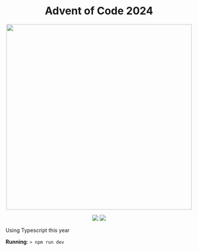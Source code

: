 <h1 align="center">Advent of Code 2024</h1>
<p align="center">
 <img src="https://media.giphy.com/media/3ofT5FYtIxfjkXhKKY/giphy.gif?cid=ecf05e470gzh5pfjcs20oocs7ktixd1ndkmxxs3v8i7shiy0&ep=v1_gifs_search&rid=giphy.gif&ct=g" width="500px">
</p>
<p align="center">
    <img src="https://img.shields.io/badge/Stars%20⭐-3-yellow">
    <img src="https://img.shields.io/badge/Days%20Completed-1-green">
</p>

Using Typescript this year

**Running**: `> npm run dev`


